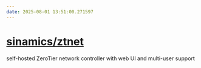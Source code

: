 ```yaml
---
date: 2025-08-01 13:51:00.271597
---
```


# [sinamics/ztnet](https://github.com/sinamics/ztnet)

self-hosted ZeroTier network controller with web UI and multi-user support